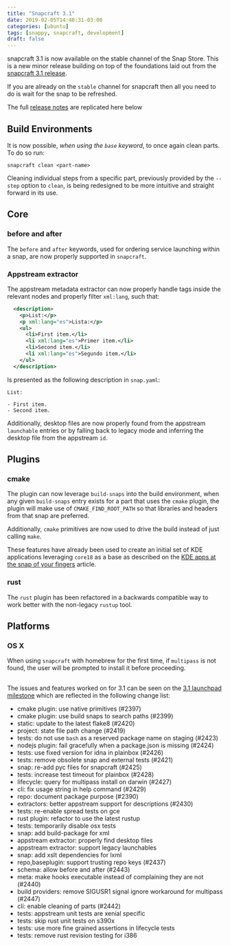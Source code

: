 ```yaml
---
title: "Snapcraft 3.1"
date: 2019-02-05T14:48:31-03:00
categories: [ubuntu]
tags: [snappy, snapcraft, development]
draft: false
---
```


snapcraft 3.1 is now available on the stable channel of the Snap Store. This is a new minor release building on top of the foundations laid out from the [snapcraft 3.1 release](https://github.com/snapcore/snapcraft/releases/tag/3.1).

If you are already on the `stable` channel for snapcraft then all you need to do is wait for the snap to be refreshed.

The full [release notes](https://github.com/snapcore/snapcraft/releases/tag/3.1) are replicated here below

## Build Environments

It is now possible, _when using the `base` keyword_, to once again clean parts. To do so run:

```
snapcraft clean <part-name>
```

Cleaning individual steps from a specific part, previously provided by the `--step` option to `clean`, is being redesigned to be more intuitive and straight forward in its use.

## Core

### before and after
The `before` and `after` keywords, used for ordering service launching within a snap, are now properly supported in `snapcraft`.

### Appstream extractor
The appstream metadata extractor can now properly handle tags inside the relevant nodes and properly filter `xml:lang`, such that:

```xml
  <description>
    <p>List:</p>
    <p xml:lang="es">Lista:</p>
    <ul>
      <li>First item.</li>
      <li xml:lang="es">Primer item.</li>
      <li>Second item.</li>
      <li xml:lang="es">Segundo item.</li>
    </ul>
  </description>
```

Is presented as the following description in `snap.yaml`:
```
List:

- First item.
- Second item.
```

Additionally, desktop files are now properly found from the appstream `launchable` entries or by falling back to legacy mode and inferring the desktop file from the appstream `id`.

## Plugins

### cmake
The plugin can now leverage `build-snaps` into the build environment, when any given `build-snaps` entry exists for a part that uses the `cmake` plugin, the plugin will make use of `CMAKE_FIND_ROOT_PATH` so that libraries and headers from that snap are preferred.

Additionally, `cmake` primitives are now used to drive the build instead of just calling `make`.

These features have already been used to create an initial set of KDE applications leveraging `core18` as a base as described on the [KDE apps at the snap of your fingers](https://snapcraft.io/blog/kde-apps-at-the-snap-of-your-fingers) article.

### rust
The `rust` plugin has been refactored in a backwards compatible way to work better with the non-legacy `rustup` tool.

## Platforms

### OS X
When using `snapcraft` with homebrew for the first time, if `multipass` is not found, the user will be prompted to install it before proceeding.

## 

The issues and features worked on for 3.1 can be seen on the [3.1 launchpad milestone](https://launchpad.net/snapcraft/+milestone/3.1) which are reflected in the following change list:

- cmake plugin: use native primitives (#2397)
- cmake plugin: use build snaps to search paths (#2399)
- static: update to the latest flake8 (#2420)
- project: state file path change (#2419)
- tests: do not use `bash` as a reserved package name on staging (#2423)
- nodejs plugin: fail gracefully when a package.json is missing (#2424)
- tests: use fixed version for idna in plainbox (#2426)
- tests: remove obsolete snap and external tests (#2421)
- snap: re-add pyc files for snapcraft (#2425)
- tests: increase test timeout for plainbox (#2428)
- lifecycle: query for multipass install on darwin (#2427)
- cli: fix usage string in help command (#2429)
- repo: document package purpose (#2390)
- extractors: better appstream support for descriptions (#2430)
- tests: re-enable spread tests on gce
- rust plugin: refactor to use the latest rustup
- tests: temporarily disable osx tests
- snap: add build-package for xml
- appstream extractor: properly find desktop files
- appstream extractor: support legacy launchables
- snap: add xslt dependencies for lxml
- repo,baseplugin: support trusting repo keys (#2437)
- schema: allow before and after (#2443)
- meta: make hooks executable instead of complaining they are not (#2440)
- build providers: remove SIGUSR1 signal ignore workaround for multipass (#2447)
- cli: enable cleaning of parts (#2442)
- tests: appstream unit tests are xenial specific
- tests: skip rust unit tests on s390x
- tests: use more fine grained assertions in lifecycle tests
- tests: remove rust revision testing for i386
